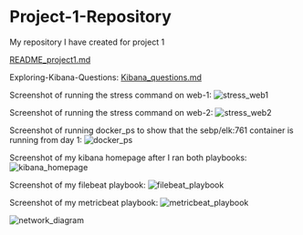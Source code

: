# Project-1-Repository
My repository I have created for project 1

[README_project1.md](https://github.com/thom1678/Project-1-Repository/files/7908996/README_project1.md)

Exploring-Kibana-Questions: 
[Kibana_questions.md](https://github.com/thom1678/Project-1-Repository/files/7908984/Kibana_questions.md)

Screenshot of running the stress command on web-1: 
![stress_web1](https://user-images.githubusercontent.com/91933325/150436655-993c9ea7-c996-4ed2-9c42-915e08fb866c.PNG)

Screenshot of running the stress command on web-2:
![stress_web2](https://user-images.githubusercontent.com/91933325/150436669-2dcdb92f-f66c-4605-a621-a1c0f2ff117e.PNG)

Screenshot of running docker_ps to show that the sebp/elk:761 container is running from day 1: 
![docker_ps](https://user-images.githubusercontent.com/91933325/150436286-03a6e5ca-bdb7-4f7b-8f75-43a38d74fd88.PNG)

Screenshot of my kibana homepage after I ran both playbooks: 
![kibana_homepage](https://user-images.githubusercontent.com/91933325/150435724-0990cc43-44de-48a3-8666-ab25a8779032.PNG)

Screenshot of my filebeat playbook: 
![filebeat_playbook](https://user-images.githubusercontent.com/91933325/150436410-0dacf7ca-16aa-4b8a-b1d6-c423b6f018a3.PNG)

Screenshot of my metricbeat playbook: 
![metricbeat_playbook](https://user-images.githubusercontent.com/91933325/150436548-fc2ff722-933c-4587-99b4-33efbe372079.PNG)

![network_diagram](https://user-images.githubusercontent.com/91933325/150435644-18f02647-092a-4acd-8277-a4195eb5f462.PNG)
